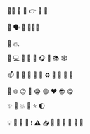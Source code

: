 👋🏼  👋  🙏  👉  👣  💪 

👥  🗣 🙈  👨🏻‍💻

👀  🔥.
 
🤖  💻  💞️  🚀  🎉  🎧 🎲  📚  🕸

📫  🥇  📖  📆  🎨  🚩  ♻️  💨  🏫  🔭 🌱            

👨  🌐  😐  🤔  😭  😄  ❤️  😎  😋  

✨  🌟  💥  💫  ⭐️  🌓  

💡  💬  📝  📢 ❗  ⚠️  📥  🍴   🐛  🔔  🔕  🍻  🥳  
